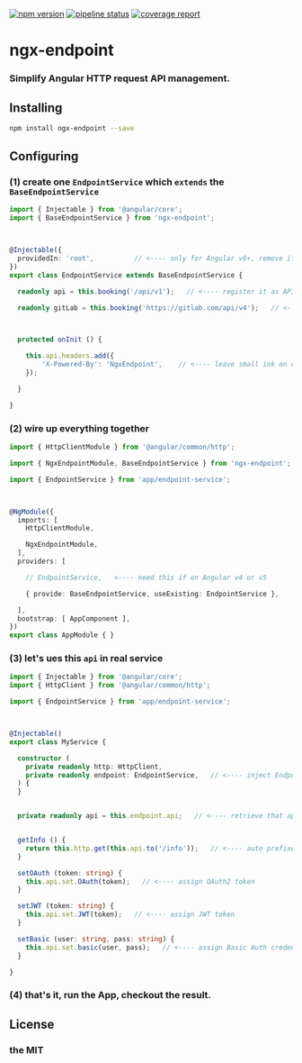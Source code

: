 [![npm version](https://badge.fury.io/js/ngx-endpoint.svg)](https://www.npmjs.com/package/ngx-endpoint)
[![pipeline status](https://gitlab.com/imcotton/ngx-endpoint/badges/master/pipeline.svg)](https://gitlab.com/imcotton/ngx-endpoint/commits/master)
[![coverage report](https://gitlab.com/imcotton/ngx-endpoint/badges/master/coverage.svg)](https://gitlab.com/imcotton/ngx-endpoint/commits/master)

# ngx-endpoint

### Simplify **Angular** HTTP request API management.





## Installing

```bash
npm install ngx-endpoint --save
```





## Configuring

### **(1)** create one `EndpointService` which `extends` the `BaseEndpointService`

```typescript
import { Injectable } from '@angular/core';
import { BaseEndpointService } from 'ngx-endpoint';



@Injectable({
  providedIn: 'root',          // <---- only for Angular v6+, remove it on v4 or v5
})
export class EndpointService extends BaseEndpointService {

  readonly api = this.booking('/api/v1');   // <---- register it as API root

  readonly gitLab = this.booking('https://gitlab.com/api/v4');   // <---- another one



  protected onInit () {

    this.api.headers.add({
        'X-Powered-By': 'NgxEndpoint',    // <---- leave small ink on each call
    });

  }

}
```



### **(2)** wire up everything together

```typescript
import { HttpClientModule } from '@angular/common/http';

import { NgxEndpointModule, BaseEndpointService } from 'ngx-endpoint';

import { EndpointService } from 'app/endpoint-service';



@NgModule({
  imports: [
    HttpClientModule,

    NgxEndpointModule,
  ],
  providers: [

    // EndpointService,   <---- need this if on Angular v4 or v5

    { provide: BaseEndpointService, useExisting: EndpointService },

  ],
  bootstrap: [ AppComponent ],
})
export class AppModule { }
```



### **(3)** let's ues this `api` in real service

```typescript
import { Injectable } from '@angular/core';
import { HttpClient } from '@angular/common/http';

import { EndpointService } from 'app/endpoint-service';



@Injectable()
export class MyService {

  constructor (
    private readonly http: HttpClient,
    private readonly endpoint: EndpointService,   // <---- inject EndpointService
  ) {
  }


  private readonly api = this.endpoint.api;   // <---- retrieve that api instance


  getInfo () {
    return this.http.get(this.api.to('/info'));   // <---- auto prefixed
  }

  setOAuth (token: string) {
    this.api.set.OAuth(token);   // <---- assign OAuth2 token
  }

  setJWT (token: string) {
    this.api.set.JWT(token);   // <---- assign JWT token
  }

  setBasic (user: string, pass: string) {
    this.api.set.basic(user, pass);   // <---- assign Basic Auth credentials
  }

}
```



### **(4)** that's it, run the App, checkout the result.





## License

### the MIT

